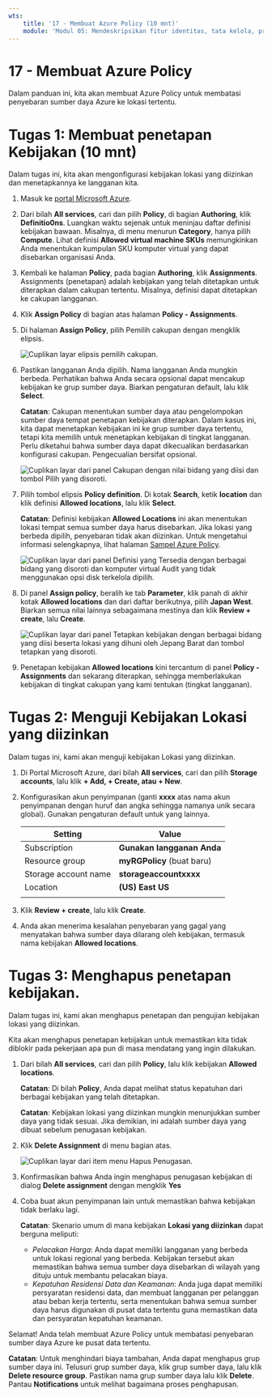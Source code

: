 ```yaml
---
wts:
    title: '17 - Membuat Azure Policy (10 mnt)'
    module: 'Modul 05: Mendeskripsikan fitur identitas, tata kelola, privasi, dan kepatuhan'
---
```

# 17 - Membuat Azure Policy

Dalam panduan ini, kita akan membuat Azure Policy untuk membatasi penyebaran sumber daya Azure ke lokasi tertentu.

# Tugas 1: Membuat penetapan Kebijakan (10 mnt)

Dalam tugas ini, kita akan mengonfigurasi kebijakan lokasi yang diizinkan dan menetapkannya ke langganan kita. 

1. Masuk ke [portal Microsoft Azure](https://portal.azure.com).

2. Dari bilah **All services**, cari dan pilih **Policy**, di bagian **Authoring**, klik **Definitio0ns**.  Luangkan waktu sejenak untuk meninjau daftar definisi kebijakan bawaan. Misalnya, di menu menurun **Category**, hanya pilih **Compute**. Lihat definisi **Allowed virtual machine SKUs** memungkinkan Anda menentukan kumpulan SKU komputer virtual yang dapat disebarkan organisasi Anda.

3. Kembali ke halaman **Policy**, pada bagian **Authoring**, klik **Assignments**. Assignments (penetapan) adalah kebijakan yang telah ditetapkan untuk diterapkan dalam cakupan tertentu. Misalnya, definisi dapat ditetapkan ke cakupan langganan. 

4. Klik **Assign Policy** di bagian atas halaman **Policy - Assignments**.

5. Di halaman **Assign Policy**, pilih Pemilih cakupan dengan mengklik elipsis.

    ![Cuplikan layar elipsis pemilih cakupan.](../images/1401.png)

6. Pastikan langganan Anda dipilih. Nama langganan Anda mungkin berbeda. Perhatikan bahwa Anda secara opsional dapat mencakup kebijakan ke grup sumber daya. Biarkan pengaturan default, lalu klik **Select**. 

    **Catatan**: Cakupan menentukan sumber daya atau pengelompokan sumber daya tempat penetapan kebijakan diterapkan. Dalam kasus ini, kita dapat menetapkan kebijakan ini ke grup sumber daya tertentu, tetapi kita memilih untuk menetapkan kebijakan di tingkat langganan. Perlu diketahui bahwa sumber daya dapat dikecualikan berdasarkan konfigurasi cakupan. Pengecualian bersifat opsional.

    ![Cuplikan layar dari panel Cakupan dengan nilai bidang yang diisi dan tombol Pilih yang disoroti. ](../images/1402.png)

7. Pilih tombol elipsis **Policy definition**. Di kotak **Search**, ketik **location** dan klik definisi **Allowed locations**, lalu klik **Select**.

    **Catatan**: Definisi kebijakan **Allowed Locations** ini akan menentukan lokasi tempat semua sumber daya harus disebarkan. Jika lokasi yang berbeda dipilih, penyebaran tidak akan diizinkan. Untuk mengetahui informasi selengkapnya, lihat halaman [Sampel Azure Policy](https://docs.microsoft.com/id-id/azure/governance/policy/samples/index).

   ![Cuplikan layar dari panel Definisi yang Tersedia dengan berbagai bidang yang disoroti dan komputer virtual Audit yang tidak menggunakan opsi disk terkelola dipilih.](../images/1403.png)

8.  Di panel **Assign policy**, beralih ke tab **Parameter**, klik panah di akhir kotak **Allowed locations** dan dari daftar berikutnya, pilih **Japan West**. Biarkan semua nilai lainnya sebagaimana mestinya dan klik **Review + create**, lalu **Create**.

    ![Cuplikan layar dari panel Tetapkan kebijakan dengan berbagai bidang yang diisi beserta lokasi yang dihuni oleh Jepang Barat dan tombol tetapkan yang disoroti.](../images/1404.png)

9. Penetapan kebijakan **Allowed locations** kini tercantum di panel **Policy - Assignments** dan sekarang diterapkan, sehingga memberlakukan kebijakan di tingkat cakupan yang kami tentukan (tingkat langganan).

# Tugas 2: Menguji Kebijakan Lokasi yang diizinkan

Dalam tugas ini, kami akan menguji kebijakan Lokasi yang diizinkan. 

1. Di Portal Microsoft Azure, dari bilah **All services**, cari dan pilih **Storage accounts**, lalu klik **+ Add, + Create, atau + New**.

2. Konfigurasikan akun penyimpanan (ganti **xxxx** atas nama akun penyimpanan dengan huruf dan angka sehingga namanya unik secara global). Gunakan pengaturan default untuk yang lainnya. 

    | Setting | Value | 
    | --- | --- |
    | Subscription | **Gunakan langganan Anda** |
    | Resource group | **myRGPolicy** (buat baru) |
    | Storage account name | **storageaccountxxxx** |
    | Location | **(US) East US** |
    | | |

3. Klik **Review + create**, lalu klik **Create**. 

4. Anda akan menerima kesalahan penyebaran yang gagal yang menyatakan bahwa sumber daya dilarang oleh kebijakan, termasuk nama kebijakan **Allowed locations**.

# Tugas 3: Menghapus penetapan kebijakan.

Dalam tugas ini, kami akan menghapus penetapan dan pengujian kebijakan lokasi yang diizinkan. 

Kita akan menghapus penetapan kebijakan untuk memastikan kita tidak diblokir pada pekerjaan apa pun di masa mendatang yang ingin dilakukan.

1. Dari bilah **All services**, cari dan pilih **Policy**, lalu klik kebijakan **Allowed locations**.

    **Catatan**: Di bilah **Policy**, Anda dapat melihat status kepatuhan dari berbagai kebijakan yang telah ditetapkan.

    **Catatan**: Kebijakan lokasi yang diizinkan mungkin menunjukkan sumber daya yang tidak sesuai. Jika demikian, ini adalah sumber daya yang dibuat sebelum penugasan kebijakan.

2. Klik **Delete Assignment** di menu bagian atas.

   ![Cuplikan layar dari item menu Hapus Penugasan.](../images/1407.png)

3. Konfirmasikan bahwa Anda ingin menghapus penugasan kebijakan di dialog **Delete assignment** dengan mengklik **Yes**

4. Coba buat akun penyimpanan lain untuk memastikan bahwa kebijakan tidak berlaku lagi.

    **Catatan**: Skenario umum di mana kebijakan **Lokasi yang diizinkan** dapat berguna meliputi: 
    - *Pelacakan Harga*: Anda dapat memiliki langganan yang berbeda untuk lokasi regional yang berbeda. Kebijakan tersebut akan memastikan bahwa semua sumber daya disebarkan di wilayah yang dituju untuk membantu pelacakan biaya. 
    - *Kepatuhan Residensi Data dan Keamanan*: Anda juga dapat memiliki persyaratan residensi data, dan membuat langganan per pelanggan atau beban kerja tertentu, serta menentukan bahwa semua sumber daya harus digunakan di pusat data tertentu guna memastikan data dan persyaratan kepatuhan keamanan.

Selamat! Anda telah membuat Azure Policy untuk membatasi penyebaran sumber daya Azure ke pusat data tertentu.

**Catatan**: Untuk menghindari biaya tambahan, Anda dapat menghapus grup sumber daya ini. Telusuri grup sumber daya, klik grup sumber daya, lalu klik **Delete resource group**. Pastikan nama grup sumber daya lalu klik **Delete**. Pantau **Notifications** untuk melihat bagaimana proses penghapusan.
